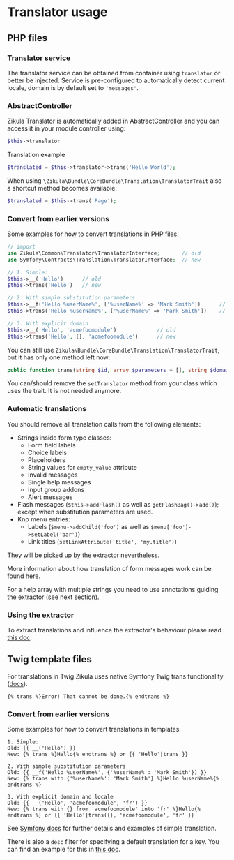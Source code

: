 # Translator usage

## PHP files

### Translator service

The translator service can be obtained from container using `translator` or better be injected.
Service is pre-configured to automatically detect current locale, domain is by default set to `'messages'`.

### AbstractController

Zikula Translator is automatically added in AbstractController and you can access it in your module controller using:

```php
$this->translator
```

Translation example

```php
$translated = $this->translator->trans('Hello World');
```

When using `\Zikula\Bundle\CoreBundle\Translation\TranslatorTrait` also a shortcut method becomes available:

```php
$translated = $this->trans('Page');
```

### Convert from earlier versions

Some examples for how to convert translations in PHP files:

```php
// import
use Zikula\Common\Translator\TranslatorInterface;       // old
use Symfony\Contracts\Translation\TranslatorInterface;  // new

// 1. Simple:
$this->__('Hello')      // old
$this->trans('Hello')   // new

// 2. With simple substitution parameters
$this->__f('Hello %userName%', ['%userName%' => 'Mark Smith'])      // old
$this->trans('Hello %userName%', ['%userName%' => 'Mark Smith'])    // new

// 3. With explicit domain
$this->__('Hello', 'acmefoomodule')             // old
$this->trans('Hello', [], 'acmefoomodule')      // new
```

You can still use `Zikula\Bundle\CoreBundle\Translation\TranslatorTrait`, but it has only one method left now:

```php
public function trans(string $id, array $parameters = [], string $domain = null, string $locale = null): string
```

You can/should remove the `setTranslator` method from your class which uses the trait. It is not needed anymore.

### Automatic translations

You should remove all translation calls from the following elements:

- Strings inside form type classes:
  - Form field labels
  - Choice labels
  - Placeholders
  - String values for `empty_value` attribute
  - Invalid messages
  - Single help messages
  - Input group addons
  - Alert messages
- Flash messages (`$this->addFlash()` as well as `getFlashBag()->add()`); except when substitution parameters are used.
- Knp menu entries:
  - Labels (`$menu->addChild('foo')` as well as `$menu['foo']->setLabel('bar')`)
  - Link titles (`setLinkAttribute('title', 'my.title')`)

They will be picked up by the extractor nevertheless.

More information about how translation of form messages work can be found [here](https://symfony.com/blog/new-in-symfony-4-3-improved-form-translation).

For a help array with multiple strings you need to use annotations guiding the extractor (see next section).

### Using the extractor

To extract translations and influence the extractor's behaviour please read [this doc](Extraction.md).

## Twig template files

For translations in Twig Zikula uses native Symfony Twig trans functionality ([docs](https://symfony.com/doc/current/translation/templates.html)).

```twig
{% trans %}Error! That cannot be done.{% endtrans %}
```

### Convert from earlier versions

Some examples for how to convert translations in templates:

```twig
1. Simple:
Old: {{ __('Hello') }}
New: {% trans %}Hello{% endtrans %} or {{ 'Hello'|trans }}

2. With simple substitution parameters
Old: {{ __f('Hello %userName%', {'%userName%': 'Mark Smith'}) }}
New: {% trans with {'%userName%': 'Mark Smith'} %}Hello %userName%{% endtrans %}

3. With explicit domain and locale
Old: {{ __('Hello', 'acmefoomodule', 'fr') }}
New: {% trans with {} from 'acmefoomodule' into 'fr' %}Hello{% endtrans %} or {{ 'Hello'|trans({}, 'acmefoomodule', 'fr' }}
```

See [Symfony docs](https://symfony.com/doc/current/translation/templates.html) for further details and examples of simple translation.

There is also a `desc` filter for specifying a default translation for a key. You can find an example for this in [this doc](Extraction.md).
